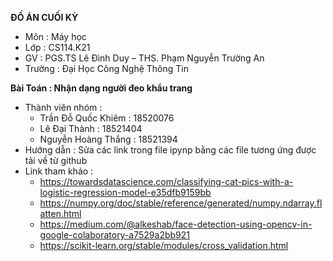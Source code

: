 
**ĐỒ ÁN CUỐI KỲ**

- Môn : Máy học
- Lớp : CS114.K21
- GV : PGS.TS Lê Đình Duy – THS. Phạm Nguyễn Trường An
- Trường : Đại Học Công Nghệ Thông Tin

**Bài Toán : Nhận dạng người đeo khẩu trang**

- Thành viên nhóm :
  - Trần Đỗ Quốc Khiêm : 18520076
  - Lê Đại Thành : 18521404
  - Nguyễn Hoàng Thắng : 18521394
- Hướng dẫn : Sửa các link trong file ipynp bằng các file tương ứng được tải về từ github
- Link tham khảo :
  - https://towardsdatascience.com/classifying-cat-pics-with-a-logistic-regression-model-e35dfb9159bb
  - https://numpy.org/doc/stable/reference/generated/numpy.ndarray.flatten.html
  - https://medium.com/@alkeshab/face-detection-using-opencv-in-google-colaboratory-a7529a2bb921
  - https://scikit-learn.org/stable/modules/cross_validation.html
